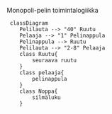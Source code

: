 Monopoli-pelin toimintalogiikka

```mermaid
 classDiagram
 	Pelilauta --> "40" Ruutu
	Pelaaja --> "1" Pelinappula
	Pelinappula --> Ruutu
	Pelilauta --> "2-8" Pelaaja
	class Ruutu{
		seuraava ruutu
	}
	class pelaaja{
		pelinappula
	}
	class Noppa{
		silmäluku
	}
```
